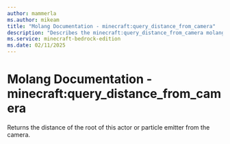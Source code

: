 ```yaml
---
author: mammerla
ms.author: mikeam
title: "Molang Documentation - minecraft:query_distance_from_camera"
description: "Describes the minecraft:query_distance_from_camera molang"
ms.service: minecraft-bedrock-edition
ms.date: 02/11/2025 
---
```


# Molang Documentation - minecraft:query_distance_from_camera

Returns the distance of the root of this actor or particle emitter from the camera.
